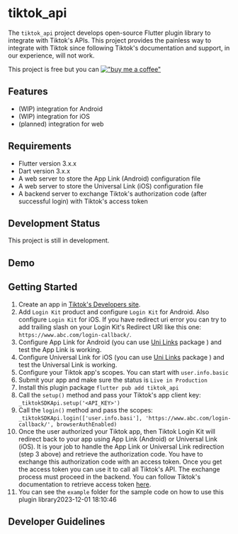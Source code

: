 # tiktok_api

The `tiktok_api` project develops open-source Flutter plugin library to integrate with Tiktok's APIs. This project
provides the painless way to integrate with Tiktok since following Tiktok's documentation
and support, in our experience, will not work. 

This project is free but you can [!["buy me a coffee"](https://www.buymeacoffee.com/assets/img/custom_images/orange_img.png)](https://www.buymeacoffee.com/irwansyah)


## Features
* (WIP) integration for Android
* (WIP) integration for iOS
* (planned) integration for web

## Requirements
* Flutter version 3.x.x
* Dart version 3.x.x
* A web server to store the App Link (Android) configuration file
* A web server to store the Universal Link (iOS) configuration file
* A backend server to exchange Tiktok's authorization code (after successful login) with Tiktok's access token

## Development Status
This project is still in development.

## Demo

## Getting Started
1. Create an app in [Tiktok's Developers site](https://developers.tiktok.com/apps/).
1. Add `Login Kit` product and configure `Login Kit` for Android. Also configure `Login Kit` for iOS. If you have redirect uri error you can try to add trailing slash on your Login Kit's Redirect URI like this one: `https://www.abc.com/login-callback/`.
1. Configure App Link for Android (you can use [Uni Links](https://pub.dev/packages/uni_links) package ) and test the App Link is working.
1. Configure Universal Link for iOS (you can use [Uni Links](https://pub.dev/packages/uni_links) package ) and test the Universal Link is working.
1. Configure your Tiktok app's scopes. You can start with `user.info.basic`
1. Submit your app and make sure the status is `Live in Production` 
1. Install this plugin package `flutter pub add tiktok_api`
1. Call the `setup()` method and pass your Tiktok's app client key: `_tiktokSDKApi.setup('<API_KEY>')`
1. Call the `login()` method and pass the scopes: `_tiktokSDKApi.login(['user.info.basi'], 'https://www.abc.com/login-callback/', browserAuthEnabled)`
1. Once the user authorized your Tiktok app, then Tiktok Login Kit will redirect back to your app using App Link (Android) or Universal Link (iOS). It is your job to handle the App Link or Universal Link redirection (step 3 above) and retrieve the authorization code. You have to exchange this authorization code with an access token. Once you get the access token you can use it to call all Tiktok's API. The exchange process must proceed in the backend. You can follow Tiktok's documentation to retrieve access token [here](https://developers.tiktok.com/doc/oauth-user-access-token-management).
1. You can see the `example` folder for the sample code on how to use this plugin library2023-12-01 18:10:46
## Developer Guidelines